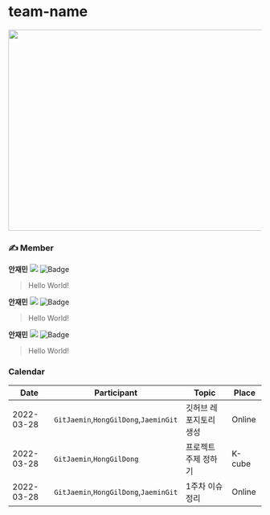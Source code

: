 # team-name
<img src="https://user-images.githubusercontent.com/55350092/160306027-32c4c6f0-effc-4640-92a5-7b83fe56423d.jpg" width="1000" height="400"/>

### ✍️ Member
**안재민**
<a href="https://github.com/anjm1020"><img src="https://img.shields.io/github/followers/anjm1020?label=AnGit&style=social"/></a>
![Badge](https://img.shields.io/badge/email-anjm1020%40gmail.com-red)
> Hello World!

**안재민**
<a href="https://github.com/anjm1020"><img src="https://img.shields.io/github/followers/anjm1020?label=AnGit&style=social"/></a>
![Badge](https://img.shields.io/badge/email-anjm1020%40gmail.com-red)
> Hello World!

**안재민**
<a href="https://github.com/anjm1020"><img src="https://img.shields.io/github/followers/anjm1020?label=AnGit&style=social"/></a>
![Badge](https://img.shields.io/badge/email-anjm1020%40gmail.com-red)
> Hello World!

### Calendar
|Date |Participant|Topic|Place|
|--|--|--|--|
|2022-03-28|`GitJaemin`,`HongGilDong`,`JaeminGit`| 깃허브 레포지토리 생성|Online|
|2022-03-28|`GitJaemin`,`HongGilDong`| 프로젝트 주제 정하기 |K-cube|
|2022-03-28|`GitJaemin`,`HongGilDong`,`JaeminGit`| 1주차 이슈 정리 |Online|
